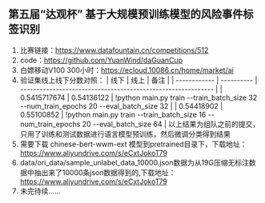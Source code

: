 ## 第五届“达观杯” 基于大规模预训练模型的风险事件标签识别

1. 比赛链接：https://www.datafountain.cn/competitions/512
2. code：https://github.com/YuanWind/daGuanCup
3. 白嫖移动V100 300小时：https://ecloud.10086.cn/home/market/ai
4. 验证集线上线下分数对照：
    | 线下         | 线上       | 备注                                                         |
    | ------------ | ---------- | ------------------------------------------------------------ |
    | 0.5415717674 | 0.54136122 | !python main.py train --train_batch_size 32 --num_train_epochs 20 --eval_batch_size 32 |
    | 0.54418902   | 0.55100852 | !python main.py train --train_batch_size 16 --num_train_epochs 20 --eval_batch_size 64 |
     以上结果为组队之前的提交，只用了训练和测试数据进行语言模型预训练，然后微调分类得到结果
5. 需要下载 chinese-bert-wwm-ext 模型到pretrained目录下，下载地址：https://www.aliyundrive.com/s/eCxtJokoT79
6. data/ori_data/sample_unlabel_data_10000.json数据为从19G压缩无标注数据中抽出来了10000条json数据得到的,下载地址：https://www.aliyundrive.com/s/eCxtJokoT79
7. 未完待续......
    